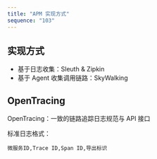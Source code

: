 ```yaml
---
title: "APM 实现方式"
sequence: "103"
---
```


## 实现方式

- 基于日志收集：Sleuth & Zipkin
- 基于 Agent 收集调用链路：SkyWalking


## OpenTracing

OpenTracing：一致的链路追踪日志规范与 API 接口

标准日志格式：

```text
微服务ID,Trace ID,Span ID,导出标识
```
